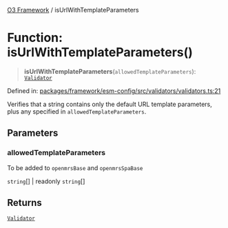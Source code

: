 [O3 Framework](../API.md) / isUrlWithTemplateParameters

# Function: isUrlWithTemplateParameters()

> **isUrlWithTemplateParameters**(`allowedTemplateParameters`): [`Validator`](../type-aliases/Validator.md)

Defined in: [packages/framework/esm-config/src/validators/validators.ts:21](https://github.com/openmrs/openmrs-esm-core/blob/85cde3ce59cd3d29230c98040a3f53525e808725/packages/framework/esm-config/src/validators/validators.ts#L21)

Verifies that a string contains only the default URL template
parameters, plus any specified in `allowedTemplateParameters`.

## Parameters

### allowedTemplateParameters

To be added to `openmrsBase` and `openmrsSpaBase`

`string`[] | readonly `string`[]

## Returns

[`Validator`](../type-aliases/Validator.md)
